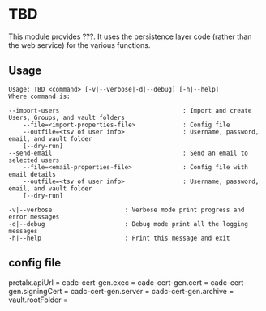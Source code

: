 # TBD

This module provides ???. It uses the persistence layer code (rather than the web service) for the various functions.

## Usage

```
Usage: TBD <command> [-v|--verbose|-d|--debug] [-h|--help]
Where command is:

--import-users                                  : Import and create Users, Groups, and vault folders
    --file=<import-properties-file>             : Config file
    --outfile=<tsv of user info>                : Username, password, email, and vault folder
    [--dry-run] 
--send-email                                    : Send an email to selected users
    --file=<email-properties-file>              : Config file with email details
    --outfile=<tsv of user info>                : Username, password, email, and vault folder
    [--dry-run]     
        
-v|--verbose                    : Verbose mode print progress and error messages
-d|--debug                      : Debug mode print all the logging messages
-h|--help                       : Print this message and exit
```

## config file

pretalx.apiUrl = <pretalx endpoint to retrieve all submisions>
cadc-cert-gen.exec = <path to cadc-cert-gen>
cadc-cert-gen.cert = <path to caller cert>
cadc-cert-gen.signingCert = <path to signing cert>
cadc-cert-gen.server = <database server>
cadc-cert-gen.archive = <database table>
vault.rootFolder = <root vault folder>

